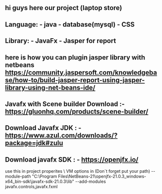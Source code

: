 hi guys here our project (laptop store) 
------------------------------------------------------------------------------------------------------------------------------
Language: -
java - 
database(mysql) - 
CSS
------------------------------------------------------------------------------------------------------------------------------
Library: - 
JavaFx - 
Jasper for report 
------------------------------------------------------------------------------------------------------------------------------
here is how you can plugin jasper library with netbeans  
https://community.jaspersoft.com/knowledgebase/how-to/build-jasper-report-using-jasper-library-using-net-beans-ide/
------------------------------------------------------------------------------------------------------------------------------
Javafx with Scene builder 
Download :- 
https://gluonhq.com/products/scene-builder/
----------------------------------------------------------
Download Javafx JDK : -
https://www.azul.com/downloads/?package=jdk#zulu
----------------------------------------------------------
Download javafx SDK : - 
https://openjfx.io/
------------------------------------------------------------------------------------------------------------------------------
use this in project properites \ VM options in (Don`t forget put your path)
--module-path "C:\Program Files\NetBeans-21\openjfx-21.0.3_windows-x64_bin-sdk\javafx-sdk-21.0.3\lib" --add-modules javafx.controls,javafx.fxml

